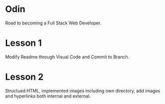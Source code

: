 # Odin
Road to becoming a Full Stack Web Developer.

# Lesson 1
Modify Readme through Visual Code and Commit to Branch.

# Lesson 2
Structued HTML, implemented images including own directory, add images and hyperlinks both internal and external. 
